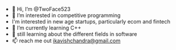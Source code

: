 - 👋 Hi, I’m @TwoFace523
- 👀 I’m interested in competitive programming 
-  I'm interested in new age startups, particularly ecom and fintech 
- 🌱 I’m currently learning C++ 
- 💞️ still learning about the different fields in software
- 📫 reach me out ikavishchandra@gmail.com

<!---
TwoFace523/TwoFace523 is a ✨ special ✨ repository because its `README.md` (this file) appears on your GitHub profile.
You can click the Preview link to take a look at your changes.
--->
